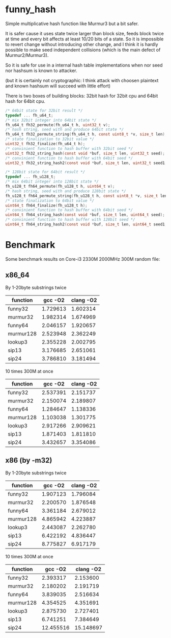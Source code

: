 funny_hash
==========

Simple multiplicative hash function like Murmur3 but a bit safer.

It is safer cause it uses state twice larger than block size, feeds block twice at time and every bit affects at least 10/20 bits of a state. So it is impossible to revert change without introducing other change, and I think it is hardly possible to make seed independent collisions (which is the main defect of Murmur2/Murmur3).

So it is safe for use in a internal hash table implementations when nor seed nor hashsum is known to attacker.

(but it is certainly not cryptographic: I think attack with choosen plaintext and known hashsum will succeed
with little effort)

There is two boxes of building blocks: 32bit hash for 32bit cpu and 64bit hash for 64bit cpu.

````C
/* 64bit state for 32bit result */
typedef ... fh_u64_t;
/* mix 32bit integer into 64bit state */
fh_u64_t fh32_permute(fh_u64_t h, uint32_t v);
/* hash string, seed with and produce 64bit state */
fh_u64_t fh32_permute_string(fh_u64_t h, const uint8_t *v, size_t len);
/* state finalization to 32bit value */
uint32_t fh32_finalize(fh_u64_t h);
/* convinient function to hash buffer with 32bit seed */
uint32_t fh32_string_hash(const void *buf, size_t len, uint32_t seed);
/* convinient function to hash buffer with 64bit seed */
uint32_t fh32_string_hash2(const void *buf, size_t len, uint32_t seed1, uint32_t seed2);

/* 128bit state for 64bit result */
typedef ... fh_u128_t;
/* mix 64bit integer into 128bit state */
fh_u128_t fh64_permute(fh_u128_t h, uint64_t v);
/* hash string, seed with and produce 128bit state */
fh_u128_t fh64_permute_string(fh_u128_t h, const uint8_t *v, size_t len);
/* state finalization to 64bit value */
uint64_t fh64_finalize(fh_u128_t h);
/* convinient function to hash buffer with 64bit seed */
uint64_t fh64_string_hash(const void *buf, size_t len, uint64_t seed);
/* convinient function to hash buffer with 128bit seed */
uint64_t fh64_string_hash2(const void *buf, size_t len, uint64_t seed1, uint64_t seed2);
````

Benchmark
=========

Some benchmark results on Core-i3 2330M 2000MHz 300M random file:

x86_64
------

By 1-20byte substrings twice

function  | gcc -O2  | clang -O2
----------|----------|---------
funny32   | 1.729613 | 1.602314
murmur32  | 1.982314 | 1.674969
funny64   | 2.046157 | 1.920657
murmur128 | 2.523948 | 2.362249
lookup3   | 2.355228 | 2.002795
sip13     | 3.176685 | 2.651061
sip24     | 3.786810 | 3.181494

10 times 300M at once

function  | gcc -O2  | clang -O2
----------|----------|----------
funny32   | 2.537391 | 2.151737
murmur32  | 2.150074 | 2.189807
funny64   | 1.284647 | 1.138336
murmur128 | 1.103038 | 1.301775
lookup3   | 2.917266 | 2.909621
sip13     | 1.871403 | 1.811810
sip24     | 3.432657 | 3.354086

x86 (by -m32)
-------------

By 1-20byte substrings twice

function  | gcc -O2  | clang -O2
----------|----------|----------
funny32   | 1.907123 | 1.796084
murmur32  | 2.200570 | 1.876548
funny64   | 3.361184 | 2.679012
murmur128 | 4.865942 | 4.223887
lookup3   | 2.443087 | 2.262780
sip13     | 6.422192 | 4.836447
sip24     | 8.775827 | 6.917179


10 times 300M at once

function  | gcc -O2   | clang -O2 
----------|-----------|----------
funny32   | 2.393317  | 2.153600
murmur32  | 2.180202  | 2.191719
funny64   | 3.839035  | 2.516634 
murmur128 | 4.354525  | 4.351691
lookup3   | 2.875730  | 2.727401
sip13     | 6.741251  | 7.384649
sip24     | 12.455516 | 15.148697
